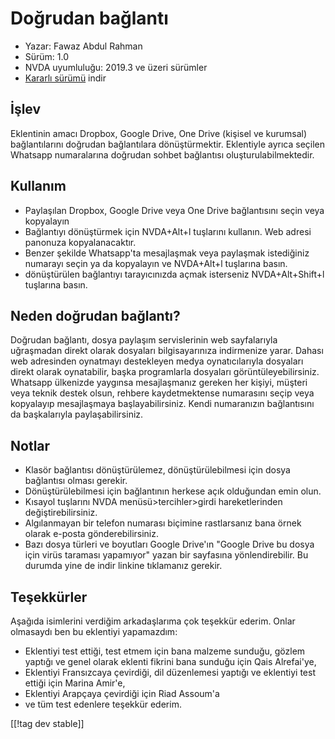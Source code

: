 # Doğrudan bağlantı #

* Yazar: Fawaz Abdul Rahman
* Sürüm: 1.0
* NVDA uyumluluğu: 2019.3 ve üzeri sürümler
* [Kararlı sürümü][1] indir

## İşlev
Eklentinin amacı Dropbox, Google Drive, One Drive (kişisel ve kurumsal)
bağlantılarını doğrudan bağlantılara dönüştürmektir. Eklentiyle ayrıca
seçilen Whatsapp numaralarına doğrudan sohbet bağlantısı
oluşturulabilmektedir.

## Kullanım
* Paylaşılan Dropbox, Google Drive veya One Drive bağlantısını seçin veya
  kopyalayın
* Bağlantıyı dönüştürmek için NVDA+Alt+l tuşlarını kullanın. Web adresi
  panonuza kopyalanacaktır.
* Benzer şekilde Whatsapp'ta mesajlaşmak veya paylaşmak istediğiniz numarayı
  seçin ya da kopyalayın ve NVDA+Alt+l tuşlarına basın.
* dönüştürülen bağlantıyı tarayıcınızda açmak isterseniz NVDA+Alt+Shift+l
  tuşlarına basın.

## Neden doğrudan bağlantı?
Doğrudan bağlantı, dosya paylaşım servislerinin web sayfalarıyla uğraşmadan
direkt olarak dosyaları bilgisayarınıza indirmenize yarar. Dahası web
adresinden oynatmayı destekleyen medya oynatıcılarıyla dosyaları direkt
olarak oynatabilir, başka programlarla dosyaları
görüntüleyebilirsiniz. Whatsapp ülkenizde yaygınsa mesajlaşmanız gereken her
kişiyi, müşteri veya teknik destek olsun, rehbere kaydetmektense numarasını
seçip veya kopyalayıp mesajlaşmaya başlayabilirsiniz. Kendi numaranızın
bağlantısını da başkalarıyla paylaşabilirsiniz.

## Notlar
* Klasör bağlantısı dönüştürülemez, dönüştürülebilmesi için dosya bağlantısı
  olması gerekir.
* Dönüştürülebilmesi için bağlantının herkese açık olduğundan emin olun.
* Kısayol tuşlarını NVDA menüsü>tercihler>girdi hareketlerinden
  değiştirebilirsiniz.
* Algılanmayan bir telefon numarası biçimine rastlarsanız bana örnek olarak
  e-posta gönderebilirsiniz.
* Bazı dosya türleri ve boyutları Google Drive'ın "Google Drive bu dosya
  için virüs taraması yapamıyor" yazan bir sayfasına yönlendirebilir. Bu
  durumda yine de indir linkine tıklamanız gerekir.

## Teşekkürler
Aşağıda isimlerini verdiğim arkadaşlarıma çok teşekkür ederim. Onlar
olmasaydı ben bu eklentiyi yapamazdım:

* Eklentiyi test ettiği, test etmem için bana malzeme sunduğu, gözlem
  yaptığı ve genel olarak eklenti fikrini bana sunduğu için Qais Alrefai'ye,
* Eklentiyi Fransızcaya çevirdiği, dil düzenlemesi yaptığı ve eklentiyi test
  ettiği için Marina Amir'e, 
* Eklentiyi Arapçaya çevirdiği için Riad Assoum'a 
* ve tüm test edenlere teşekkür ederim.

[[!tag dev stable]]

[1]: https://www.nvaccess.org/addonStore/legacy?file=directlink
